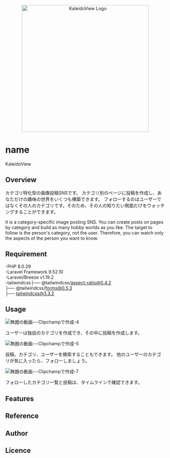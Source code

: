 <p align="center"><a href="https://laravel.com" target="_blank"><img src="https://res.cloudinary.com/dig0xnvus/image/upload/v1693090674/%E3%82%B9%E3%82%AF%E3%83%AA%E3%83%BC%E3%83%B3%E3%82%B7%E3%83%A7%E3%83%83%E3%83%88_2023-08-17_004303_e4k80n.png" width="400" alt="KaleidoView Logo"></a></p>


# name

KaleidoView

## Overview

カテゴリ特化型の画像投稿SNSです。
カテゴリ別のページに投稿を作成し、あなただけの趣味の世界をいくつも構築できます。
フォローするのはユーザーではなくその人のカテゴリです。そのため、その人の知りたい側面だけをウォッチングすることができます。

It is a category-specific image posting SNS. 
You can create posts on pages by category and build as many hobby worlds as you like.
The target to follow is the person's category, not the user. Therefore, you can watch only the aspects of the person you want to know.

## Requirement
-PHP 8.0.29  
-Laravel Framework 9.52.10  
-Laravel/Breeze v1.19.2  
-tailwindcss├── @tailwindcss/aspect-ratio@0.4.2  
            ├── @tailwindcss/forms@0.5.3  
            ├── tailwindcss@3.3.2  
## Usage

![無題の動画-‐-Clipchampで作成-_4_](https://github.com/chronoll/KaleidoView/assets/127325184/1035a145-6f13-409e-ba0f-beeba06175cd)

ユーザーは独自のカテゴリを作成でき、その中に投稿を作成します。 

![無題の動画-‐-Clipchampで作成-_5_](https://github.com/chronoll/KaleidoView/assets/127325184/cce98836-aabd-4534-8337-5ebfda0774fb)

投稿、カテゴリ、ユーザーを検索することもできます。
他のユーザーのカテゴリが気に入ったら、フォローしましょう。 

![無題の動画-‐-Clipchampで作成-_7_](https://github.com/chronoll/KaleidoView/assets/127325184/1b8f5915-8595-41e6-a196-a27f9ac9460f)

フォローしたカテゴリ一覧と投稿は、タイムラインで確認できます。 

## Features

## Reference

## Author


## Licence


